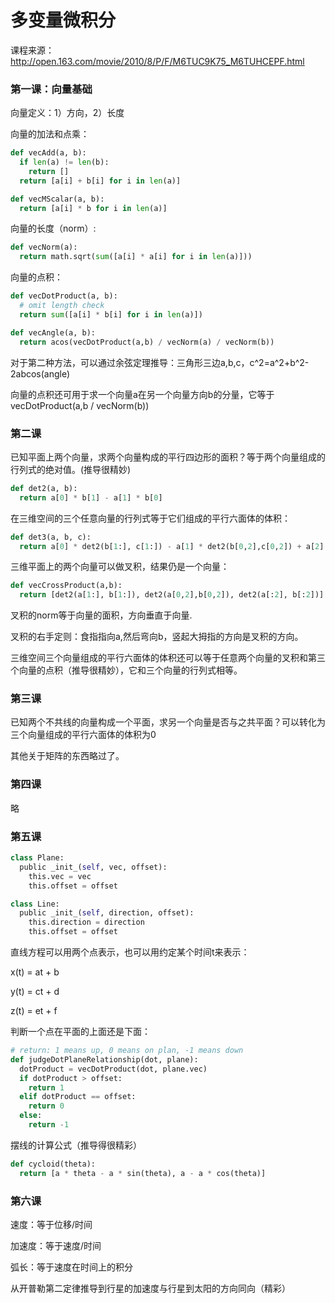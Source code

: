 # 多变量微积分

课程来源：http://open.163.com/movie/2010/8/P/F/M6TUC9K75_M6TUHCEPF.html

### 第一课：向量基础

向量定义：1）方向，2）长度

向量的加法和点乘：
```python
def vecAdd(a, b):
  if len(a) != len(b):
    return []
  return [a[i] + b[i] for i in len(a)]

def vecMScalar(a, b):
  return [a[i] * b for i in len(a)]
```

向量的长度（norm）:
```python
def vecNorm(a):
  return math.sqrt(sum([a[i] * a[i] for i in len(a)]))
```

向量的点积：
```python
def vecDotProduct(a, b):
  # omit length check
  return sum([a[i] * b[i] for i in len(a)])

def vecAngle(a, b):
  return acos(vecDotProduct(a,b) / vecNorm(a) / vecNorm(b))
```
对于第二种方法，可以通过余弦定理推导：三角形三边a,b,c，c^2=a^2+b^2-2abcos(angle)

向量的点积还可用于求一个向量a在另一个向量方向b的分量，它等于vecDotProduct(a,b / vecNorm(b))

### 第二课

已知平面上两个向量，求两个向量构成的平行四边形的面积？等于两个向量组成的行列式的绝对值。(推导很精妙)
```python
def det2(a, b):
  return a[0] * b[1] - a[1] * b[0]
```
在三维空间的三个任意向量的行列式等于它们组成的平行六面体的体积：
```python
def det3(a, b, c):
  return a[0] * det2(b[1:], c[1:]) - a[1] * det2(b[0,2],c[0,2]) + a[2] * det2(b[:2], c[:2])
```

三维平面上的两个向量可以做叉积，结果仍是一个向量：
```python
def vecCrossProduct(a,b):
  return [det2(a[1:], b[1:]), det2(a[0,2],b[0,2]), det2(a[:2], b[:2])]
```
叉积的norm等于向量的面积，方向垂直于向量.

叉积的右手定则：食指指向a,然后弯向b，竖起大拇指的方向是叉积的方向。

三维空间三个向量组成的平行六面体的体积还可以等于任意两个向量的叉积和第三个向量的点积（推导很精妙），它和三个向量的行列式相等。

### 第三课

已知两个不共线的向量构成一个平面，求另一个向量是否与之共平面？可以转化为三个向量组成的平行六面体的体积为0

其他关于矩阵的东西略过了。

### 第四课

略

### 第五课

```python
class Plane:
  public _init_(self, vec, offset):
    this.vec = vec
    this.offset = offset

class Line:
  public _init_(self, direction, offset):
    this.direction = direction
    this.offset = offset
```
直线方程可以用两个点表示，也可以用约定某个时间t来表示：

x(t) = at + b

y(t) = ct + d

z(t) = et + f

判断一个点在平面的上面还是下面：
```python
# return: 1 means up, 0 means on plan, -1 means down
def judgeDotPlaneRelationship(dot, plane):
  dotProduct = vecDotProduct(dot, plane.vec)
  if dotProduct > offset:
    return 1
  elif dotProduct == offset:
    return 0
  else:
    return -1
```

摆线的计算公式（推导得很精彩）
```python
def cycloid(theta):
  return [a * theta - a * sin(theta), a - a * cos(theta)]
```

### 第六课

速度：等于位移/时间

加速度：等于速度/时间

弧长：等于速度在时间上的积分

从开普勒第二定律推导到行星的加速度与行星到太阳的方向同向（精彩）
